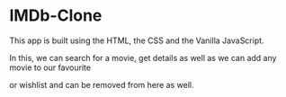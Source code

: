 # IMDb-Clone
This app is built using the HTML, the CSS and the Vanilla JavaScript.

In this, we can search for a movie, get details as well as we can add any movie to our favourite 

or wishlist and can be removed from here as well.
